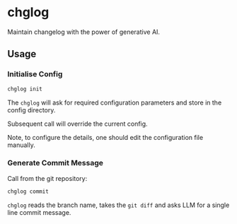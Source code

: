 # chglog

Maintain changelog with the power of generative AI.

## Usage

### Initialise Config

```sh
chglog init
```

The `chglog` will ask for required configuration parameters and store in the config directory.

Subsequent call will override the current config.

Note, to configure the details, one should edit the configuration file manually.

### Generate Commit Message

Call from the git repository:

```sh
chglog commit
```

`chglog` reads the branch name, takes the `git diff` and asks LLM for a single line commit message.

